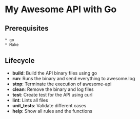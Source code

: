 # My Awesome API with Go

## Prerequisites

```bash
* go
* Make
```

## Lifecycle

- **build**: Build the API binary files using go
- **run**: Runs the binary and send everything to awesome.log
- **stop**: Terminate the execution of awesome-api
- **clean**: Remove the binary and log files
- **test**: Create test for the API using curl
- **lint**: Lints all files
- **unit_tests**: Validate different cases
- **help**: Show all rules and the functions

